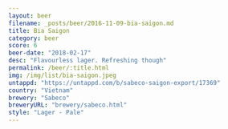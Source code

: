 ```yaml
---
layout: beer
filename: _posts/beer/2016-11-09-bia-saigon.md
title: Bia Saigon
category: beer
score: 6
beer-date: "2018-02-17"
desc: "Flavourless lager. Refreshing though"
permalink: /beer/:title.html
img: /img/list/bia-saigon.jpeg
untappd: "https://untappd.com/b/sabeco-saigon-export/17369"
country: "Vietnam"
brewery: "Sabeco"
breweryURL: "brewery/sabeco.html"
style: "Lager - Pale"
---
```

